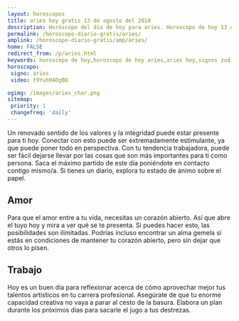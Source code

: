```yaml
---
layout: horoscopos
title: aries hoy gratis 13 de agosto del 2018 
description: Horóscopo del dia de hoy para aries. Horoscopo de hoy 13 de agosto del 2018. Las predicciones de amor, trabajo, vida personal gratis.
permalink: /horoscopo-diario-gratis/aries/
amplink: /horoscopo-diario-gratis/amp/aries/
home: FALSE
redirect_from: /p/aries.html
keywords: horoscopo de hoy,horoscopo de hoy aries,aries hoy,signos zodiacales,horóscopo de hoy,horoscopos de hoy,horoscopo aries hoy,horoscopo de aries de hoy,horóscopo de hoy aries,horoscopos,horoscopo del dia de hoy,aries de hoy,los horoscopos de hoy,aries de hoy,aries Diciembre 2018,el horóscopo de hoy aries,horóscopo del día,horoscopo y tarot aries,predicciones zodiacales 2018,aries hoy amor,signos zodiacales 2018el horoscopo de hoy
horoscopo:
 signo: aries
 video: t9Yuh94DgBQ

ogimg: /images/aries_char.png
sitemap:
 priority: 1
 changefreq: 'daily'
---
```



Un renovado sentido de los valores y la integridad puede estar presente para ti hoy. Conectar con esto puede ser extremadamente estimulante, ya que puede poner todo en perspectiva. Con tu tendencia trabajadora, puede ser fácil dejarse llevar por las cosas que son más importantes para ti como persona. Saca el máximo partido de este día poniéndote en contacto contigo mismo/a. Si tienes un diario, explora tu estado de ánimo sobre el papel.

## Amor

Para que el amor entre a tu vida, necesitas un corazón abierto. Así que abre el tuyo hoy y mira a ver qué se te presenta. Si puedes hacer esto, las posibilidades son ilimitadas. Podrías incluso encontrar un alma gemela si estás en condiciones de mantener tu corazón abierto, pero sin dejar que otros lo pisen.

## Trabajo

Hoy es un buen día para reflexionar acerca de cómo aprovechar mejor tus talentos artísticos en tu carrera profesional. Asegúrate de que tu enorme capacidad creativa no vaya a parar al cesto de la basura. Elabora un plan durante los próximos días para sacarle el jugo a tus destrezas.